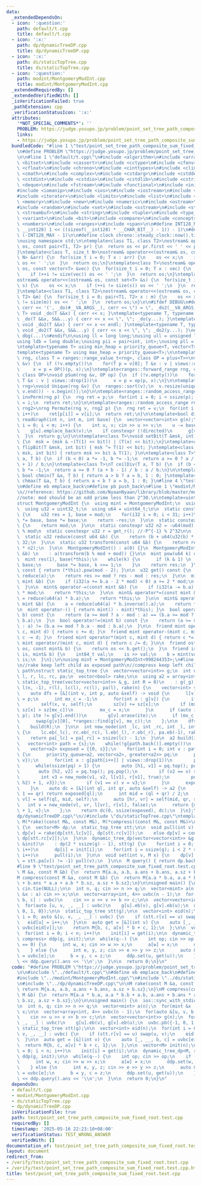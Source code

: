 ```yaml
---
data:
  _extendedDependsOn:
  - icon: ':question:'
    path: default/t.cpp
    title: default/t.cpp
  - icon: ':x:'
    path: dp/dynamicTreeDP.cpp
    title: dp/dynamicTreeDP.cpp
  - icon: ':x:'
    path: ds/staticTopTree.cpp
    title: ds/staticTopTree.cpp
  - icon: ':question:'
    path: modint/MontgomeryModInt.cpp
    title: modint/MontgomeryModInt.cpp
  _extendedRequiredBy: []
  _extendedVerifiedWith: []
  _isVerificationFailed: true
  _pathExtension: cpp
  _verificationStatusIcon: ':x:'
  attributes:
    '*NOT_SPECIAL_COMMENTS*': ''
    PROBLEM: https://judge.yosupo.jp/problem/point_set_tree_path_composite_sum_fixed_root
    links:
    - https://judge.yosupo.jp/problem/point_set_tree_path_composite_sum_fixed_root
  bundledCode: "#line 1 \"test/point_set_tree_path_composite_sum_fixed_root.test.cpp\"\
    \n#define PROBLEM \"https://judge.yosupo.jp/problem/point_set_tree_path_composite_sum_fixed_root\"\
    \n\n#line 1 \"default/t.cpp\"\n#include <algorithm>\n#include <array>\n#include\
    \ <bitset>\n#include <cassert>\n#include <cctype>\n#include <cfenv>\n#include\
    \ <cfloat>\n#include <chrono>\n#include <cinttypes>\n#include <climits>\n#include\
    \ <cmath>\n#include <complex>\n#include <cstdarg>\n#include <cstddef>\n#include\
    \ <cstdint>\n#include <cstdio>\n#include <cstdlib>\n#include <cstring>\n#include\
    \ <deque>\n#include <fstream>\n#include <functional>\n#include <initializer_list>\n\
    #include <iomanip>\n#include <ios>\n#include <iostream>\n#include <istream>\n\
    #include <iterator>\n#include <limits>\n#include <list>\n#include <map>\n#include\
    \ <memory>\n#include <new>\n#include <numeric>\n#include <ostream>\n#include <queue>\n\
    #include <random>\n#include <set>\n#include <sstream>\n#include <stack>\n#include\
    \ <streambuf>\n#include <string>\n#include <tuple>\n#include <type_traits>\n#include\
    \ <variant>\n#include <bit>\n#include <compare>\n#include <concepts>\n#include\
    \ <numbers>\n#include <ranges>\n#include <span>\n\n#define INT128_MAX (__int128)(((unsigned\
    \ __int128) 1 << ((sizeof(__int128) * __CHAR_BIT__) - 1)) - 1)\n#define INT128_MIN\
    \ (-INT128_MAX - 1)\n\n#define clock chrono::steady_clock::now().time_since_epoch().count()\n\
    \nusing namespace std;\n\ntemplate<class T1, class T2>\nostream& operator<<(ostream&\
    \ os, const pair<T1, T2> pr) {\n  return os << pr.first << ' ' << pr.second;\n\
    }\ntemplate<class T, size_t N>\nostream& operator<<(ostream& os, const array<T,\
    \ N> &arr) {\n  for(size_t i = 0; T x : arr) {\n    os << x;\n    if (++i != N)\
    \ os << ' ';\n  }\n  return os;\n}\ntemplate<class T>\nostream& operator<<(ostream&\
    \ os, const vector<T> &vec) {\n  for(size_t i = 0; T x : vec) {\n    os << x;\n\
    \    if (++i != size(vec)) os << ' ';\n  }\n  return os;\n}\ntemplate<class T>\n\
    ostream& operator<<(ostream& os, const set<T> &s) {\n  for(size_t i = 0; T x :\
    \ s) {\n    os << x;\n    if (++i != size(s)) os << ' ';\n  }\n  return os;\n\
    }\ntemplate<class T1, class T2>\nostream& operator<<(ostream& os, const map<T1,\
    \ T2> &m) {\n  for(size_t i = 0; pair<T1, T2> x : m) {\n    os << x;\n    if (++i\
    \ != size(m)) os << ' ';\n  }\n  return os;\n}\n\n#ifdef DEBUG\n#define dbg(...)\
    \ cerr << '(', _do(#__VA_ARGS__), cerr << \") = \", _do2(__VA_ARGS__)\ntemplate<typename\
    \ T> void _do(T &&x) { cerr << x; }\ntemplate<typename T, typename ...S> void\
    \ _do(T &&x, S&&...y) { cerr << x << \", \"; _do(y...); }\ntemplate<typename T>\
    \ void _do2(T &&x) { cerr << x << endl; }\ntemplate<typename T, typename ...S>\
    \ void _do2(T &&x, S&&...y) { cerr << x << \", \"; _do2(y...); }\n#else\n#define\
    \ dbg(...)\n#endif\n\nusing ll = long long;\nusing ull = unsigned long long;\n\
    using ldb = long double;\nusing pii = pair<int, int>;\nusing pll = pair<ll, ll>;\n\
    \ntemplate<typename T> using min_heap = priority_queue<T, vector<T>, greater<T>>;\n\
    template<typename T> using max_heap = priority_queue<T>;\n\ntemplate<ranges::forward_range\
    \ rng, class T = ranges::range_value_t<rng>, class OP = plus<T>>\nvoid pSum(rng\
    \ &v) {\n  if (!v.empty())\n    for(T p = v[0]; T &x : v | views::drop(1))\n \
    \     x = p = OP()(p, x);\n}\ntemplate<ranges::forward_range rng, class T = ranges::range_value_t<rng>,\
    \ class OP>\nvoid pSum(rng &v, OP op) {\n  if (!v.empty())\n    for(T p = v[0];\
    \ T &x : v | views::drop(1))\n      x = p = op(p, x);\n}\n\ntemplate<ranges::forward_range\
    \ rng>\nvoid Unique(rng &v) {\n  ranges::sort(v);\n  v.resize(unique(v.begin(),\
    \ v.end()) - v.begin());\n}\n\ntemplate<ranges::random_access_range rng>\nrng\
    \ invPerm(rng p) {\n  rng ret = p;\n  for(int i = 0; i < ssize(p); i++)\n    ret[p[i]]\
    \ = i;\n  return ret;\n}\n\ntemplate<ranges::random_access_range rng, ranges::random_access_range\
    \ rng2>\nrng Permute(rng v, rng2 p) {\n  rng ret = v;\n  for(int i = 0; i < ssize(p);\
    \ i++)\n    ret[p[i]] = v[i];\n  return ret;\n}\n\ntemplate<bool directed>\nvector<vector<int>>\
    \ readGraph(int n, int m, int base) {\n  vector<vector<int>> g(n);\n  for(int\
    \ i = 0; i < m; i++) {\n    int u, v; cin >> u >> v;\n    u -= base, v -= base;\n\
    \    g[u].emplace_back(v);\n    if constexpr (!directed)\n      g[v].emplace_back(u);\n\
    \  }\n  return g;\n}\n\ntemplate<class T>\nvoid setBit(T &msk, int bit, bool x)\
    \ {\n  msk = (msk & ~(T(1) << bit)) | (T(x) << bit);\n}\ntemplate<class T> void\
    \ flipBit(T &msk, int bit) { msk ^= T(1) << bit; }\ntemplate<class T> bool getBit(T\
    \ msk, int bit) { return msk >> bit & T(1); }\n\ntemplate<class T>\nT floorDiv(T\
    \ a, T b) {\n  if (b < 0) a *= -1, b *= -1;\n  return a >= 0 ? a / b : (a - b\
    \ + 1) / b;\n}\ntemplate<class T>\nT ceilDiv(T a, T b) {\n  if (b < 0) a *= -1,\
    \ b *= -1;\n  return a >= 0 ? (a + b - 1) / b : a / b;\n}\n\ntemplate<class T>\
    \ bool chmin(T &a, T b) { return a > b ? a = b, 1 : 0; }\ntemplate<class T> bool\
    \ chmax(T &a, T b) { return a < b ? a = b, 1 : 0; }\n#line 4 \"test/point_set_tree_path_composite_sum_fixed_root.test.cpp\"\
    \n#define eb emplace_back\n#define pb push_back\n#line 1 \"modint/MontgomeryModInt.cpp\"\
    \n//reference: https://github.com/NyaanNyaan/library/blob/master/modint/montgomery-modint.hpp#L10\n\
    //note: mod should be an odd prime less than 2^30.\n\ntemplate<uint32_t mod>\n\
    struct MontgomeryModInt {\n  using mint = MontgomeryModInt;\n  using i32 = int32_t;\n\
    \  using u32 = uint32_t;\n  using u64 = uint64_t;\n\n  static constexpr u32 get_r()\
    \ {\n    u32 res = 1, base = mod;\n    for(i32 i = 0; i < 31; i++)\n      res\
    \ *= base, base *= base;\n    return -res;\n  }\n\n  static constexpr u32 get_mod()\
    \ {\n    return mod;\n  }\n\n  static constexpr u32 n2 = -u64(mod) % mod; //2^64\
    \ % mod\n  static constexpr u32 r = get_r(); //-P^{-1} % 2^32\n\n  u32 a;\n\n\
    \  static u32 reduce(const u64 &b) {\n    return (b + u64(u32(b) * r) * mod) >>\
    \ 32;\n  }\n\n  static u32 transform(const u64 &b) {\n    return reduce(u64(b)\
    \ * n2);\n  }\n\n  MontgomeryModInt() : a(0) {}\n  MontgomeryModInt(const int64_t\
    \ &b) \n    : a(transform(b % mod + mod)) {}\n\n  mint pow(u64 k) const {\n  \
    \  mint res(1), base(*this);\n    while(k) {\n      if (k & 1) \n        res *=\
    \ base;\n      base *= base, k >>= 1;\n    }\n    return res;\n  }\n\n  mint inverse()\
    \ const { return (*this).pow(mod - 2); }\n\n  u32 get() const {\n    u32 res =\
    \ reduce(a);\n    return res >= mod ? res - mod : res;\n  }\n\n  mint& operator+=(const\
    \ mint &b) {\n    if (i32(a += b.a - 2 * mod) < 0) a += 2 * mod;\n    return *this;\n\
    \  }\n\n  mint& operator-=(const mint &b) {\n    if (i32(a -= b.a) < 0) a += 2\
    \ * mod;\n    return *this;\n  }\n\n  mint& operator*=(const mint &b) {\n    a\
    \ = reduce(u64(a) * b.a);\n    return *this;\n  }\n\n  mint& operator/=(const\
    \ mint &b) {\n    a = reduce(u64(a) * b.inverse().a);\n    return *this;\n  }\n\
    \n  mint operator-() { return mint() - mint(*this); }\n  bool operator==(mint\
    \ b) const {\n    return (a >= mod ? a - mod : a) == (b.a >= mod ? b.a - mod :\
    \ b.a);\n  }\n  bool operator!=(mint b) const {\n    return (a >= mod ? a - mod\
    \ : a) != (b.a >= mod ? b.a - mod : b.a);\n  }\n\n  friend mint operator+(mint\
    \ c, mint d) { return c += d; }\n  friend mint operator-(mint c, mint d) { return\
    \ c -= d; }\n  friend mint operator*(mint c, mint d) { return c *= d; }\n  friend\
    \ mint operator/(mint c, mint d) { return c /= d; }\n\n  friend ostream& operator<<(ostream&\
    \ os, const mint& b) {\n    return os << b.get();\n  }\n  friend istream& operator>>(istream&\
    \ is, mint& b) {\n    int64_t val;\n    is >> val;\n    b = mint(val);\n    return\
    \ is;\n  }\n};\n\nusing mint = MontgomeryModInt<998244353>;\n#line 1 \"ds/staticTopTree.cpp\"\
    \n//rake keep left child as exposed path\n//compress keep left child as higher\
    \ path\nstruct static_top_tree {\n  vector<vector<int>> g;\n  int n;\n  vector<int>\
    \ l, r, lc, rc, pa;\n  vector<bool> rake;\n\n  using a2 = array<int, 2>;\n\n \
    \ static_top_tree(vector<vector<int>> &_g, int R = 0)\n    : g(_g), n(size(g)),\
    \ l(n, -1), r(l), lc(l), rc(l), pa(l), rake(n) {\n    vector<int> sz(n, 1);\n\
    \    auto dfs = [&](int v, int p, auto &self) -> void {\n      l[v] = v, r[v]\
    \ = p;\n      int mx_c = -1;\n      for(int x : g[v]) {\n        if (x == p) continue;\n\
    \        self(x, v, self);\n        sz[v] += sz[x];\n        if (mx_c == -1 or\
    \ sz[x] > sz[mx_c])\n          mx_c = x;\n      }\n      if (auto ite = ranges::find(g[v],\
    \ p); ite != g[v].end())\n        g[v].erase(ite);\n      if (mx_c != -1)\n  \
    \      swap(g[v][0], *ranges::find(g[v], mx_c));\n    };\n\n    dfs(R, -1, dfs);\n\
    \    build(R);\n  }\n\n  int new_node(int _lc, int _rc, int _l, int _r, bool _rake)\
    \ {\n    lc.eb(_lc), rc.eb(_rc), l.eb(_l), r.eb(_r), pa.eb(-1), rake.eb(_rake);\n\
    \    return pa[_lc] = pa[_rc] = ssize(lc) - 1;\n  }\n\n  a2 build(int s) {\n \
    \   vector<int> path = {s};\n    while(!g[path.back()].empty())\n      path.eb(g[path.back()][0]);\n\
    \    vector<a2> exposed = {{0, s}};\n    for(int i = 0; int v : path | views::drop(1))\
    \ {\n      priority_queue<a2, vector<a2>, greater<a2>> pq;\n      pq.push({0,\
    \ v});\n      for(int x : g[path[i++]] | views::drop(1))\n        pq.push(build(x));\n\
    \      while(ssize(pq) > 1) {\n        auto [h1, v1] = pq.top(); pq.pop();\n \
    \       auto [h2, v2] = pq.top(); pq.pop();\n        if (v2 == v) swap(v1, v2);\n\
    \        int v3 = new_node(v1, v2, l[v1], r[v1], true);\n        pq.push({max(h1,\
    \ h2) + 1, v3});\n        if (v1 == v) v = v3;\n      }\n      exposed.eb(pq.top());\n\
    \    }\n    auto dc = [&](int ql, int qr, auto &self) -> a2 {\n      if (ql +\
    \ 1 == qr) return exposed[ql];\n      int mid = (ql + qr) / 2;\n      auto [hl,\
    \ vl] = self(ql, mid, self);\n      auto [hr, vr] = self(mid, qr, self);\n   \
    \   int v = new_node(vl, vr, l[vr], r[vl], false);\n      return {max(hl, hr)\
    \ + 1, v};\n    };\n    return dc(0, ssize(exposed), dc);\n  }\n};\n#line 1 \"\
    dp/dynamicTreeDP.cpp\"\n//#include \"ds/staticTopTree.cpp\"\ntemplate<class M,\
    \ M(*rake)(const M&, const M&), M(*compress)(const M&, const M&)>\nstruct dynamic_tree_dp\
    \ {\n  vector<M> dp;\n  static_top_tree stt;\n\n  void pull(int v) {\n    if (stt.rake[v])\
    \ dp[v] = rake(dp[stt.lc[v]], dp[stt.rc[v]]);\n    else dp[v] = compress(dp[stt.lc[v]],\
    \ dp[stt.rc[v]]);\n  }\n\n  dynamic_tree_dp(vector<vector<int>> &g, vector<M>\
    \ &init)\n    : dp(2 * ssize(g) - 1), stt(g) {\n    for(int i = 0; i < ssize(g);\
    \ i++)\n      dp[i] = init[i];\n    for(int i = ssize(g); i < 2 * ssize(g) - 1;\
    \ i++)\n      pull(i);\n  }\n\n  void set(int v, M x) {\n    dp[v] = x;\n    while((v\
    \ = stt.pa[v]) != -1) pull(v);\n  }\n\n  M query() { return dp.back(); }\n};\n\
    #line 9 \"test/point_set_tree_path_composite_sum_fixed_root.test.cpp\"\n\nM rake(const\
    \ M &a, const M &b) {\n  return M{a.a, a.b, a.ans + b.ans, a.sz + b.sz};\n}\n\
    M compress(const M &a, const M &b) {\n  return M{a.a * b.a, a.a * b.b + a.b, a.ans\
    \ + b.ans * a.a + a.b * b.sz, a.sz + b.sz};\n}\n\nsigned main() {\n  ios::sync_with_stdio(false),\
    \ cin.tie(NULL);\n\n  int n, q; cin >> n >> q;\n  vector<mint> a(n);\n  for(mint\
    \ &x : a) cin >> x;\n\n  vector<array<int, 4>> uvbc(n - 1);\n  for(auto &[u, v,\
    \ b, c] : uvbc)\n    cin >> u >> v >> b >> c;\n\n  vector<vector<int>> g(n);\n\
    \  for(auto [u, v, _, __] : uvbc)\n    g[u].eb(v), g[v].eb(u);\n  uvbc.pb({-1,\
    \ 0, 1, 0});\n\n  static_top_tree stt(g);\n\n  vector<int> eid(n);\n  for(int\
    \ i = 0; auto &[u, v, _, __] : uvbc) {\n    if (stt.r[v] == u) swap(u, v);\n \
    \   eid[u] = i++;\n  }\n\n  auto get = [&](int v) {\n    auto [_, __, b, c] =\
    \ uvbc[eid[v]];\n    return M{b, c, a[v] * b + c, 1};\n  };\n\n  vector<M> init(n);\n\
    \  for(int i = 0; i < n; i++)\n    init[i] = get(i);\n\n  dynamic_tree_dp<M, rake,\
    \ compress> ddp(g, init);\n\n  while(q--) {\n    int op; cin >> op;\n    if (op\
    \ == 0) {\n      int w, x; cin >> w >> x;\n      a[w] = x;\n      ddp.set(w, get(w));\n\
    \    } else {\n      int e, y, z; cin >> e >> y >> z;\n      auto &[u, _, b, c]\
    \ = uvbc[e];\n      b = y, c = z;\n      ddp.set(u, get(u));\n    }\n    cout\
    \ << ddp.query().ans << '\\n';\n  }\n\n  return 0;\n}\n"
  code: "#define PROBLEM \"https://judge.yosupo.jp/problem/point_set_tree_path_composite_sum_fixed_root\"\
    \n\n#include \"../default/t.cpp\"\n#define eb emplace_back\n#define pb push_back\n\
    #include \"../modint/MontgomeryModInt.cpp\"\n#include \"../ds/staticTopTree.cpp\"\
    \n#include \"../dp/dynamicTreeDP.cpp\"\n\nM rake(const M &a, const M &b) {\n \
    \ return M{a.a, a.b, a.ans + b.ans, a.sz + b.sz};\n}\nM compress(const M &a, const\
    \ M &b) {\n  return M{a.a * b.a, a.a * b.b + a.b, a.ans + b.ans * a.a + a.b *\
    \ b.sz, a.sz + b.sz};\n}\n\nsigned main() {\n  ios::sync_with_stdio(false), cin.tie(NULL);\n\
    \n  int n, q; cin >> n >> q;\n  vector<mint> a(n);\n  for(mint &x : a) cin >>\
    \ x;\n\n  vector<array<int, 4>> uvbc(n - 1);\n  for(auto &[u, v, b, c] : uvbc)\n\
    \    cin >> u >> v >> b >> c;\n\n  vector<vector<int>> g(n);\n  for(auto [u, v,\
    \ _, __] : uvbc)\n    g[u].eb(v), g[v].eb(u);\n  uvbc.pb({-1, 0, 1, 0});\n\n \
    \ static_top_tree stt(g);\n\n  vector<int> eid(n);\n  for(int i = 0; auto &[u,\
    \ v, _, __] : uvbc) {\n    if (stt.r[v] == u) swap(u, v);\n    eid[u] = i++;\n\
    \  }\n\n  auto get = [&](int v) {\n    auto [_, __, b, c] = uvbc[eid[v]];\n  \
    \  return M{b, c, a[v] * b + c, 1};\n  };\n\n  vector<M> init(n);\n  for(int i\
    \ = 0; i < n; i++)\n    init[i] = get(i);\n\n  dynamic_tree_dp<M, rake, compress>\
    \ ddp(g, init);\n\n  while(q--) {\n    int op; cin >> op;\n    if (op == 0) {\n\
    \      int w, x; cin >> w >> x;\n      a[w] = x;\n      ddp.set(w, get(w));\n\
    \    } else {\n      int e, y, z; cin >> e >> y >> z;\n      auto &[u, _, b, c]\
    \ = uvbc[e];\n      b = y, c = z;\n      ddp.set(u, get(u));\n    }\n    cout\
    \ << ddp.query().ans << '\\n';\n  }\n\n  return 0;\n}\n"
  dependsOn:
  - default/t.cpp
  - modint/MontgomeryModInt.cpp
  - ds/staticTopTree.cpp
  - dp/dynamicTreeDP.cpp
  isVerificationFile: true
  path: test/point_set_tree_path_composite_sum_fixed_root.test.cpp
  requiredBy: []
  timestamp: '2025-05-16 22:23:10+08:00'
  verificationStatus: TEST_WRONG_ANSWER
  verifiedWith: []
documentation_of: test/point_set_tree_path_composite_sum_fixed_root.test.cpp
layout: document
redirect_from:
- /verify/test/point_set_tree_path_composite_sum_fixed_root.test.cpp
- /verify/test/point_set_tree_path_composite_sum_fixed_root.test.cpp.html
title: test/point_set_tree_path_composite_sum_fixed_root.test.cpp
---
```

